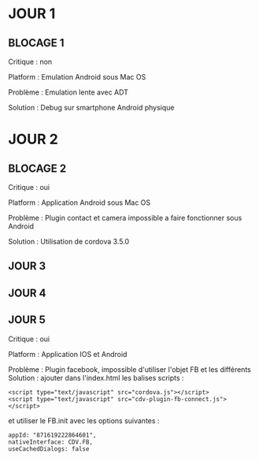 JOUR 1
======


BLOCAGE 1
---------

Critique : non

Platform : Emulation Android sous Mac OS

Problème : Emulation lente avec ADT

Solution : Debug sur smartphone Android physique


JOUR 2
======

BLOCAGE 2
---------

Critique : oui

Platform : Application Android sous Mac OS 

Problème : Plugin contact et camera impossible a faire fonctionner sous Android 

Solution : Utilisation de cordova 3.5.0


JOUR 3
------

JOUR 4
------

JOUR 5
------
Critique : oui
 
Platform : Application IOS et Android

Problème : Plugin facebook, impossible d'utiliser l'objet FB et les différents
Solution : 
ajouter dans l'index.html les balises scripts :

```
<script type="text/javascript" src="cordova.js"></script>
<script type="text/javascript" src="cdv-plugin-fb-connect.js"></script>
```
et utiliser le FB.init avec les options suivantes :

```
appId: "871619222864601",
nativeInterface: CDV.FB,
useCachedDialogs: false
```
